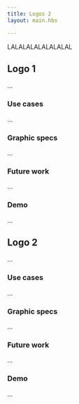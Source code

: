 ```yaml
---
title: Logos 2
layout: main.hbs

---
```


LALALALALALALALAL

## Logo 1

...

### Use cases

...

### Graphic specs

...

### Future work

...

### Demo

...

## Logo 2

...

### Use cases

...

### Graphic specs

...

### Future work

...

### Demo

...
